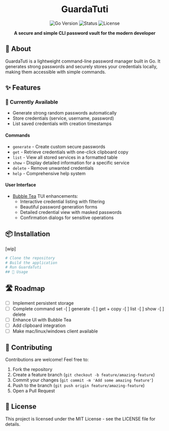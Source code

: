 <h1 align="center">GuardaTuti</h1>

<p align="center">
  <img src="https://img.shields.io/badge/Go-1.20%2B-00ADD8?style=flat-square&logo=go" alt="Go Version" />
  <img src="https://img.shields.io/badge/Status-In%20Development-yellow?style=flat-square" alt="Status" />
  <img src="https://img.shields.io/badge/License-MIT-green?style=flat-square" alt="License" />
</p>

<p align="center">
  <b>A secure and simple CLI password vault for the modern developer</b>
</p>

## 🔐 About

GuardaTuti is a lightweight command-line password manager built in Go. It generates strong passwords and securely stores your credentials locally, making them accessible with simple commands.

## ✨ Features

### 🚀 Currently Available

- Generate strong random passwords automatically
- Store credentials (service, username, password)
- List saved credentials with creation timestamps

#### Commands

- `generate` - Create custom secure passwords
- `get` - Retrieve credentials with one-click clipboard copy
- `list` - View all stored services in a formatted table
- `show` - Display detailed information for a specific service
- `delete` - Remove unwanted credentials
- `help` - Comprehensive help system

#### User Interface

- [Bubble Tea](https://github.com/charmbracelet/bubbletea) TUI enhancements:
  - Interactive credential listing with filtering
  - Beautiful password generation forms
  - Detailed credential view with masked passwords
  - Confirmation dialogs for sensitive operations

## 📦 Installation

[wip]

```bash
# Clone the repository
# Build the application
# Run GuardaTuti
## 🔧 Usage
```

## 🛣️ Roadmap

- [ ] Implement persistent storage
- [ ] Complete command set -[ ] generate -[ ] get + copy -[ ] list -[ ] show -[ ] delete
- [ ] Enhance UI with Bubble Tea
- [ ] Add clipboard integration
- [ ] Make mac/linux/windows client available

## 🤝 Contributing

Contributions are welcome! Feel free to:

1. Fork the repository
2. Create a feature branch (`git checkout -b feature/amazing-feature`)
3. Commit your changes (`git commit -m 'Add some amazing feature'`)
4. Push to the branch (`git push origin feature/amazing-feature`)
5. Open a Pull Request

## 📜 License

This project is licensed under the MIT License - see the LICENSE file for details.
